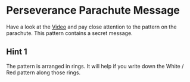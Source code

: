 # Perseverance Parachute Message

Have a look at the [Video](https://youtu.be/5QqbdrfHxWk) and pay close
attention to the pattern on the parachute. This pattern contains a
secret message.

## Hint 1

The pattern is arranged in rings. It will help if you write down the
White / Red pattern along those rings.
